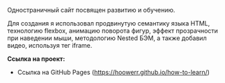 Одностраничный сайт посвящен развитию и обучению. 

Для создания я использовал продвинутую семантику языка HTML, технологию flexbox, анимацию поворота фигур, 
эффект прозрачности при наведении мыши, методологию Nested БЭМ, 
а также добавил видео, используя тег iframe.


**Ссылка на проект:**

* Ссылка на GitHub Pages (https://hoowerr.github.io/how-to-learn/)
